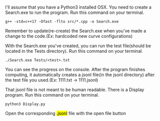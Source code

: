 I'll assume that you have a Python3 installed OSX.
You need to create a Search.exe to run the program.
Run this command on your terminal.

```
g++ -std=c++17 -Ofast -flto src/*.cpp -o Search.exe
```

Remember to update(re-create) the Search.exe when you've made a change to the code.(Ex: hardcoded new curve configurations)

With the Search.exe you've created, you can run the test file(should be located in the Tests directory).
Run this command on your terminal.

```
./Search.exe Tests/<test>.txt
```

You can see the progress on the console. After the program finishes computing, it automatically creates a jsonl file(in the jsonl directory) after the test file you used.(Ex: 1111.txt -> 1111.jsonl)

That jsonl file is not meant to be human readable. There is a Display program.
Run this command on your terminal.

```
python3 Display.py
```

Open the corresponding <mark>.jsonl</mark> file with the open file button
